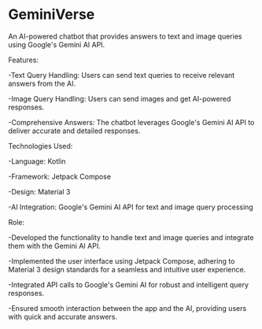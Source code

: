 # GeminiVerse
An AI-powered chatbot that provides answers to text and image queries using Google's Gemini AI API.


Features:

-Text Query Handling: Users can send text queries to receive relevant answers from the AI.

-Image Query Handling: Users can send images and get AI-powered responses.

-Comprehensive Answers: The chatbot leverages Google's Gemini AI API to deliver accurate and detailed responses.

Technologies Used:

-Language: Kotlin

-Framework: Jetpack Compose

-Design: Material 3

-AI Integration: Google's Gemini AI API for text and image query processing

Role:

-Developed the functionality to handle text and image queries and integrate them with the Gemini AI API.

-Implemented the user interface using Jetpack Compose, adhering to Material 3 design standards for a seamless and intuitive user experience.

-Integrated API calls to Google's Gemini AI for robust and intelligent query responses.

-Ensured smooth interaction between the app and the AI, providing users with quick and accurate answers.
